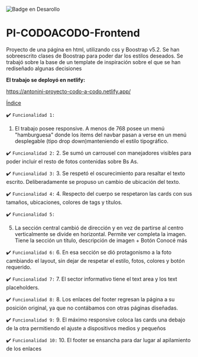
   ![Badge en Desarollo](https://img.shields.io/badge/STATUS-EN%20DESAROLLO-green)

# PI-CODOACODO-Frontend

Proyecto de una página en html, utilizando css y Boostrap v5.2.
Se han sobreescrito clases de Boostrap para poder dar los estilos deseados.
Se trabajó sobre la base de un template de inspiración sobre el que se han rediseñado algunas decisiones

<b>El trabajo se deployó en netlify:</b>

https://antonini-proyecto-codo-a-codo.netlify.app/

[Índice](#índice)

:heavy_check_mark: `Funcionalidad 1:`
   1.  El trabajo posee responsive. A menos de 768 posee un menú "hamburguesa" donde los items del navbar pasan a verse en un menú desplegable (tipo drop down)manteniendo el estilo tipográfico.

:heavy_check_mark: `Funcionalidad 2:`
   2.  Se sumó un carrousel con manejadores visibles para poder incluir el resto de fotos contenidas sobre Bs As.

:heavy_check_mark: `Funcionalidad 3:`
   3.  Se respetó el oscurecimiento para resaltar el texto escrito. Deliberadamente se propuso un cambio de ubicación del texto.
   
:heavy_check_mark: `Funcionalidad 4:`
   4.  Respecto del cuerpo se respetaron las cards con sus tamaños, ubicaciones, colores de tags y títulos.

:heavy_check_mark: `Funcionalidad 5:`

5.  La sección central cambió de dirección y en vez de partirse al centro verticalmente se divide en horizontal. Permite ver completa la imagen. Tiene la sección un título, descripción de imagen + Botón Conocé más

:heavy_check_mark: `Funcionalidad 6:`
      6.  En esa sección se dió protagonismo a la foto cambiando el layout, sin dejar de respetar el estilo, fotos, colores y botón requerido.

:heavy_check_mark: `Funcionalidad 7:`
   7.  El sector informativo tiene el text area y los text placeholders.

:heavy_check_mark: `Funcionalidad 8:`
   8.  Los enlaces del footer regresan la página a su posición original, ya que no contábamos con otras páginas diseñadas.
 
:heavy_check_mark: `Funcionalidad 9:`
   9.  El máximo responsive coloca las cards una debajo de la otra permitiendo el ajuste a dispositivos medios y pequeños

:heavy_check_mark: `Funcionalidad 10:`
   10.  El footer se ensancha para dar lugar al apilamiento de los enlaces
